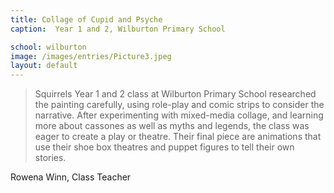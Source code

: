 ```yaml
---
title: Collage of Cupid and Psyche
caption:  Year 1 and 2, Wilburton Primary School  

school: wilburton
image: /images/entries/Picture3.jpeg
layout: default
---
```


> Squirrels Year 1 and 2 class at Wilburton Primary School researched the painting carefully, using role-play and comic strips to consider the narrative. After experimenting with mixed-media collage, and learning more about cassones as well as myths and legends, the class was eager to create a play or theatre. Their final piece are animations that use their shoe box theatres and puppet figures to tell their own stories.


Rowena Winn, Class Teacher
